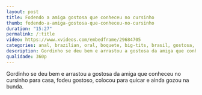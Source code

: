 ```yaml
---
layout: post
title: Fodendo a amiga gostosa que conheceu no cursinho
thumb: fodendo-a-amiga-gostosa-que-conheceu-no-cursinho
duration: "15:27"
permalink: /:title
video: https://www.xvideos.com/embedframe/29684705
categories: anal, brazilian, oral, boquete, big-tits, brasil, gostosa, brasileira, morena, bunduda, portugues, anal-sex, rabao, bucetao, quicando, fudelidade, porno-brasileiro
description: Gordinho se deu bem e arrastou a gostosa da amiga que conheceu no cursinho para casa, fodeu gostoso, colocou para quicar e ainda gozou na bunda.
qualidade: 360p
---
```

Gordinho se deu bem e arrastou a gostosa da amiga que conheceu no cursinho para casa, fodeu gostoso, colocou para quicar e ainda gozou na bunda.